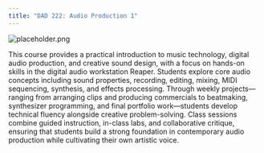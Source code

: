 ```yaml
---
title: "DAD 222: Audio Production 1"
---
```


![placeholder.png](production.jpeg)

This course provides a practical introduction to music technology, digital audio production, and creative sound design, with a focus on hands-on skills in the digital audio workstation Reaper. Students explore core audio concepts including sound properties, recording, editing, mixing, MIDI sequencing, synthesis, and effects processing. Through weekly projects—ranging from arranging clips and producing commercials to beatmaking, synthesizer programming, and final portfolio work—students develop technical fluency alongside creative problem-solving. Class sessions combine guided instruction, in-class labs, and collaborative critique, ensuring that students build a strong foundation in contemporary audio production while cultivating their own artistic voice.